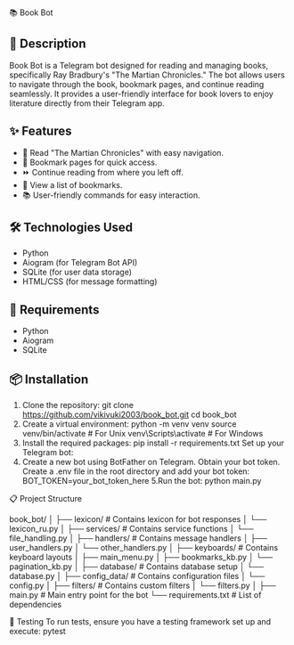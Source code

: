 📚 Book Bot

## 📝 Description

Book Bot is a Telegram bot designed for reading and managing books, specifically Ray Bradbury's "The Martian Chronicles." 
The bot allows users to navigate through the book, bookmark pages, and continue reading seamlessly. 
It provides a user-friendly interface for book lovers to enjoy literature directly from their Telegram app.

## ✨ Features

- 📖 Read "The Martian Chronicles" with easy navigation.
- 📑 Bookmark pages for quick access.
- ⏩ Continue reading from where you left off.
- 📜 View a list of bookmarks.
- 📚 User-friendly commands for easy interaction.

## 🛠 Technologies Used

- Python
- Aiogram (for Telegram Bot API)
- SQLite (for user data storage)
- HTML/CSS (for message formatting)

## 🚦 Requirements

- Python
- Aiogram
- SQLite

## 📦 Installation

1. Clone the repository:
   git clone https://github.com/vikivuki2003/book_bot.git
   cd book_bot
2. Create a virtual environment:
python -m venv venv
source venv/bin/activate  # For Unix
venv\Scripts\activate     # For Windows
3. Install the required packages:
pip install -r requirements.txt
Set up your Telegram bot:
4. Create a new bot using BotFather on Telegram.
Obtain your bot token.
Create a .env file in the root directory and add your bot token:
BOT_TOKEN=your_bot_token_here
5.Run the bot:
python main.py


📋 Project Structure

book_bot/
│
├── lexicon/               # Contains lexicon for bot responses
│   └── lexicon_ru.py
│
├── services/              # Contains service functions
│   └── file_handling.py
│
├── handlers/              # Contains message handlers
│   ├── user_handlers.py
│   └── other_handlers.py
│
├── keyboards/             # Contains keyboard layouts
│   ├── main_menu.py
│   ├── bookmarks_kb.py
│   └── pagination_kb.py
│
├── database/              # Contains database setup
│   └── database.py
│
├── config_data/           # Contains configuration files
│   └── config.py
│
├── filters/               # Contains custom filters
│   └── filters.py
│
├── main.py                # Main entry point for the bot
└── requirements.txt       # List of dependencies

🧪 Testing
To run tests, ensure you have a testing framework set up and execute:
pytest
